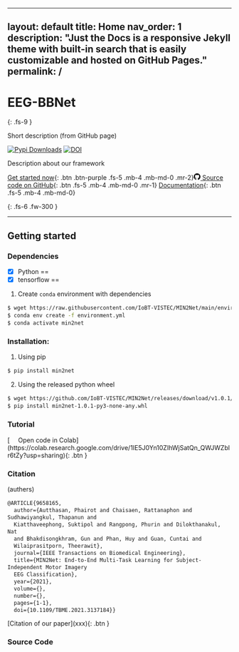 <!-- ---
# Feel free to add content and custom Front Matter to this file.
# To modify the layout, see https://jekyllrb.com/docs/themes/#overriding-theme-defaults

layout: default
--- -->

---
layout: default
title: Home
nav_order: 1
description: "Just the Docs is a responsive Jekyll theme with built-in search that is easily customizable and hosted on GitHub Pages."
permalink: /
---

# EEG-BBNet
{: .fs-9 }

Short description (from GitHub page)

<!-- [![Open In Colab](https://colab.research.google.com/assets/colab-badge.svg)](https://colab.research.google.com/drive/1IE5J0Yn10ZIhWjSatQn_QWJWZblr6tZy?usp=sharing) -->
[![Pypi Downloads](https://img.shields.io/pypi/v/min2net?color=green&logo=pypi&logoColor=white)](https://pypi.org/project/min2net)
[![DOI](https://img.shields.io/badge/DOI-10.1109%2FTBME.2021.3137184-blue)](https://ieeexplore.ieee.org/document/9658165)

Description about our framework

<!-- - **Website:** [https://min2net.github.io](https://min2net.github.io)
- **Documentation:** [https://min2net.github.io](https://min2net.github.io)
- **Source code:** [https://github.com/IoBT-VISTEC/MIN2Net](https://github.com/IoBT-VISTEC/MIN2Net)
- **Bug reports:** [https://github.com/IoBT-VISTEC/MIN2Net/issues](https://github.com/IoBT-VISTEC/MIN2Net/issues) -->

[Get started now](#getting-started){: .btn .btn-purple .fs-5 .mb-4 .mb-md-0 .mr-2}[<img src="./assets/images/github.png" width="15" height="15"> Source code on GitHub](xxx){: .btn .fs-5 .mb-4 .mb-md-0 .mr-1} [Documentation](xxx){: .btn .fs-5 .mb-4 .mb-md-0}

  
<!-- <div class="code-example" markdown="1">
Stable
{: .label .label-green }

New release
{: .label .label-green }

DOI: 10.1109%2FTBME.2021.3137184
{: .label .label-blue .text-grey-lt-000}

</div> -->

{: .fs-6 .fw-300 }

<!-- [Get started now](#getting-started){: .btn .btn-primary .fs-5 .mb-4 .mb-md-0 .mr-2 } [View it on GitHub](https://github.com/IoBT-VISTEC//MIN2Net){: .btn .fs-5 .mb-4 .mb-md-0 } -->

---


## Getting started

### Dependencies

<!-- - Python==3.6.9
- tensorflow-gpu==2.2.0
- tensorflow-addons==0.9.1
- scikit-learn>=0.24.1
- wget>=3.2 -->
- [x] Python ==
- [x] tensorflow ==

1. Create `conda`  environment with dependencies
```bash
$ wget https://raw.githubusercontent.com/IoBT-VISTEC/MIN2Net/main/environment.yml
$ conda env create -f environment.yml
$ conda activate min2net
```

### Installation:

1. Using pip
  ```bash
  $ pip install min2net
  ```
2. Using the released python wheel
  ```bash
  $ wget https://github.com/IoBT-VISTEC/MIN2Net/releases/download/v1.0.1/min2net-1.0.1-py3-none-any.whl
  $ pip install min2net-1.0.1-py3-none-any.whl
  ```

### Tutorial

<span class="fs-3">
[<img src="./assets/images/colab_favicon.ico" width="15" height="15"> Open code in Colab](https://colab.research.google.com/drive/1IE5J0Yn10ZIhWjSatQn_QWJWZblr6tZy?usp=sharing){: .btn }
</span>


### Citation

<!-- To cited [our paper](https://ieeexplore.ieee.org/document/9658165) -->

(authers)

```
@ARTICLE{9658165,
  author={Autthasan, Phairot and Chaisaen, Rattanaphon and Sudhawiyangkul, Thapanun and 
  Kiatthaveephong, Suktipol and Rangpong, Phurin and Dilokthanakul, Nat 
  and Bhakdisongkhram, Gun and Phan, Huy and Guan, Cuntai and 
  Wilaiprasitporn, Theerawit},
  journal={IEEE Transactions on Biomedical Engineering}, 
  title={MIN2Net: End-to-End Multi-Task Learning for Subject-Independent Motor Imagery 
  EEG Classification}, 
  year={2021},
  volume={},
  number={},
  pages={1-1},
  doi={10.1109/TBME.2021.3137184}}
```
<span class="fs-3">
[Citation of our paper](xxx){: .btn }
</span>

### Source Code 

<!-- View our Code on [<img src="./assets/images/github.png" width="20" height="20">](https://github.com/IoBT-VISTEC/MIN2Net) -->

<!-- [<img src="./assets/images/github.png" width="30" height="30"> View source on GitHub](https://github.com/IoBT-VISTEC/MIN2Net){: .btn .fs-5 .mb-4 .mb-md-0 }  -->

<!-- ### License
Copyright &copy; 2021-All rights reserved by [INTERFACES (BRAIN lab @ IST, VISTEC, Thailand)](https://www.facebook.com/interfaces.brainvistec).
Distributed by an [Apache License 2.0](https://github.com/IoBT-VISTEC/MIN2Net/blob/main/LICENSE). -->
